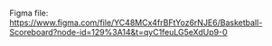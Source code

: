 Figma file: https://www.figma.com/file/YC48MCx4frBFtYoz6rNJE6/Basketball-Scoreboard?node-id=129%3A14&t=qyC1feuLG5eXdUp9-0